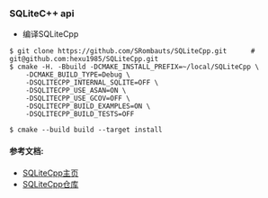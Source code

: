 ### SQLiteC++ api

- 编译SQLiteCpp

```
$ git clone https://github.com/SRombauts/SQLiteCpp.git      # git@github.com:hexu1985/SQLiteCpp.git
$ cmake -H. -Bbuild -DCMAKE_INSTALL_PREFIX=~/local/SQLiteCpp \
    -DCMAKE_BUILD_TYPE=Debug \
    -DSQLITECPP_INTERNAL_SQLITE=OFF \
    -DSQLITECPP_USE_ASAN=ON \
    -DSQLITECPP_USE_GCOV=OFF \
    -DSQLITECPP_BUILD_EXAMPLES=ON \
    -DSQLITECPP_BUILD_TESTS=OFF

$ cmake --build build --target install
```


#### 参考文档:

- [SQLiteCpp主页](http://srombauts.github.io/SQLiteCpp/)
- [SQLiteCpp仓库](https://github.com/SRombauts/SQLiteCpp)
